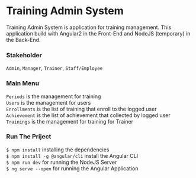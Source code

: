 # Training Admin System

Training Admin System is application for training management. This application build with Angular2 in the Front-End and NodeJS (temporary) in the Back-End.

### Stakeholder
`Admin`, `Manager`, `Trainer`, `Staff/Employee`

### Main Menu
`Periods` is the management for training <br />
`Users` is the management for users <br />
`Enrollments` is the list of training that enroll to the logged user <br />
`Achievement` is the list of achievement that collected by logged user <br />
`Trainings` is the management for training for Trainer <br />

### Run The Priject
`$ npm install` installing the dependencies <br />
`$ npm install -g @angular/cli` install the Angular CLI <br />
`$ npm run dev` for running the NodeJS Server <br />
`$ ng serve --open` for running the Angular Application <br />